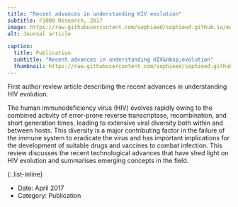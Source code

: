 ```yaml
---
title: "Recent advances in understanding HIV evolution"
subtitle: F1000 Research, 2017
image: https://raw.githubusercontent.com/sophieed/sophieed.github.io/master/assets/img/portfolio/F1000.png
alt: Journal article

caption:
  title: Publication
  subtitle: "Recent advances in understanding HIV&nbsp;evolution"
  thumbnail: https://raw.githubusercontent.com/sophieed/sophieed.github.io/master/assets/img/portfolio/F1000.png
---
```

First author review article describing the recent advances in understanding HIV evolution.<br>

The human immunodeficiency virus (HIV) evolves rapidly owing to the
combined activity of error-prone reverse transcriptase, recombination, and
short generation times, leading to extensive viral diversity both within and
between hosts. This diversity is a major contributing factor in the failure of
the immune system to eradicate the virus and has important implications for
the development of suitable drugs and vaccines to combat infection. This
review discusses the recent technological advances that have shed light
on HIV evolution and summarises emerging concepts in the field.

{:.list-inline}
- Date: April 2017
- Category: Publication

